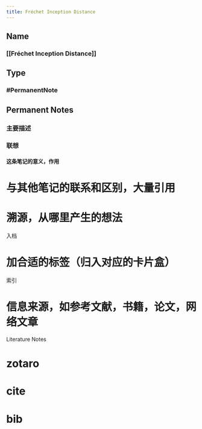 ```yaml
---
title: Fréchet Inception Distance
---
```


## Name
### [[Fréchet Inception Distance]]
## Type
### #PermanentNote
## Permanent Notes
### 主要描述
### 联想
#### 这条笔记的意义，作用
# 与其他笔记的联系和区别，大量引用
# 溯源，从哪里产生的想法
入档
# 加合适的标签（归入对应的卡片盒）
索引
# 信息来源，如参考文献，书籍，论文，网络文章
Literature Notes
# zotaro
# cite
# bib
#
#
